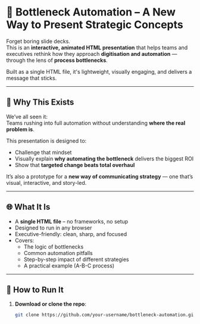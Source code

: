 # 🧠 Bottleneck Automation – A New Way to Present Strategic Concepts

Forget boring slide decks.  
This is an **interactive, animated HTML presentation** that helps teams and executives rethink how they approach **digitisation and automation** — through the lens of **process bottlenecks**.

Built as a single HTML file, it's lightweight, visually engaging, and delivers a message that sticks.

---

## 🎯 Why This Exists

We’ve all seen it:  
Teams rushing into full automation without understanding **where the real problem is**.  

This presentation is designed to:
- Challenge that mindset  
- Visually explain **why automating the bottleneck** delivers the biggest ROI  
- Show that **targeted change beats total overhaul**

It’s also a prototype for a **new way of communicating strategy** — one that’s visual, interactive, and story-led.

---

## 🌐 What It Is

- A **single HTML file** – no frameworks, no setup
- Designed to run in any browser
- Executive-friendly: clean, sharp, and focused
- Covers:
  - The logic of bottlenecks
  - Common automation pitfalls
  - Step-by-step impact of different strategies
  - A practical example (A-B-C process)

---

## 🚀 How to Run It

1. **Download or clone the repo**:
   ```bash
   git clone https://github.com/your-username/bottleneck-automation.git
